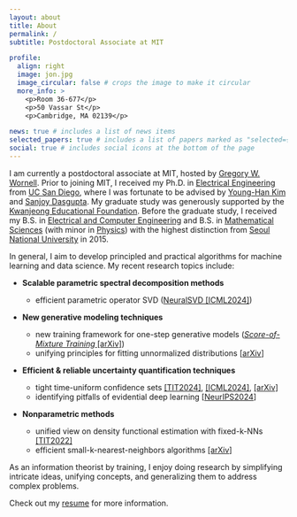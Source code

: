 ```yaml
---
layout: about
title: About
permalink: /
subtitle: Postdoctoral Associate at MIT

profile:
  align: right
  image: jon.jpg
  image_circular: false # crops the image to make it circular
  more_info: >
    <p>Room 36-677</p>
    <p>50 Vassar St</p>
    <p>Cambridge, MA 02139</p>

news: true # includes a list of news items
selected_papers: true # includes a list of papers marked as "selected={true}"
social: true # includes social icons at the bottom of the page
---
```


[//]: # '[//]: <span style="font-weight:bold"><mark>'
[//]: # "[//]: "
[//]: # "[//]: </mark></span>"

I am currently a postdoctoral associate at MIT, hosted by [Gregory W. Wornell](http://allegro.mit.edu/~gww/).
Prior to joining MIT, I received my Ph.D. in [Electrical Engineering](https://ece.ucsd.edu/) from [UC San Diego](https://ucsd.edu/),
where I was fortunate to be advised by [Young-Han Kim](https://web.eng.ucsd.edu/~yhk/) and [Sanjoy Dasgupta](https://cseweb.ucsd.edu/~dasgupta/).
My graduate study was generously supported by the [Kwanjeong Educational Foundation](http://www.ikef.or.kr/).
Before the graduate study, I received my B.S. in [Electrical and Computer Engineering](https://ece.snu.ac.kr/en) and B.S. in [Mathematical Sciences](https://www.math.snu.ac.kr/) (with minor in [Physics](https://physics.snu.ac.kr/en)) with the highest distinction from [Seoul National University](https://en.snu.ac.kr) in 2015.

In general, I aim to develop principled and practical algorithms for machine learning and data science.
My recent research topics include:

- **Scalable parametric spectral decomposition methods**
  - efficient parametric operator SVD ([NeuralSVD [ICML2024]](http://arxiv.org/abs/2402.03655))
- **New generative modeling techniques**
  - new training framework for one-step generative models ([*Score-of-Mixture Training* [arXiv]](https://arxiv.org/abs/2502.09609))
  - unifying principles for fitting unnormalized distributions [[arXiv](http://arxiv.org/abs/2409.18209)]
- **Efficient & reliable uncertainty quantification techniques** 
  - tight time-uniform confidence sets [[TIT2024]](http://arxiv.org/abs/2207.12382), [[ICML2024]](http://arxiv.org/abs/2402.03683), [[arXiv]](https://arxiv.org/abs/2502.10826)
  - identifying pitfalls of evidential deep learning [[NeurIPS2024](http://arxiv.org/abs/2402.06160)]

- **Nonparametric methods**
  - unified view on density functional estimation with fixed-k-NNs [[TIT2022]](http://arxiv.org/abs/1805.08342)
  - efficient small-k-nearest-neighbors algorithms [[arXiv]](http://arxiv.org/abs/2202.02464)
  
[//]: # (- **Information-theoretic tools for machine learning**)

[//]: # (  - from universal compression to parameter-free online optimization [[AISTATS2022]]&#40;http://arxiv.org/abs/2202.02406&#41;)

[//]: # (  - information-theoretic common representation learning &#40;[variational Wyner model [arXiv]]&#40;http://arxiv.org/abs/1905.10945&#41;&#41;)

[//]: # (  - unifying evidential deep learning methods for uncertainty quantification [[NeurIPS2024]&#40;http://arxiv.org/abs/2402.06160&#41;])

As an information theorist by training, I enjoy doing research by simplifying intricate ideas, unifying concepts, and generalizing them to address complex problems.

Check out my [resume](/resume) for more information.
